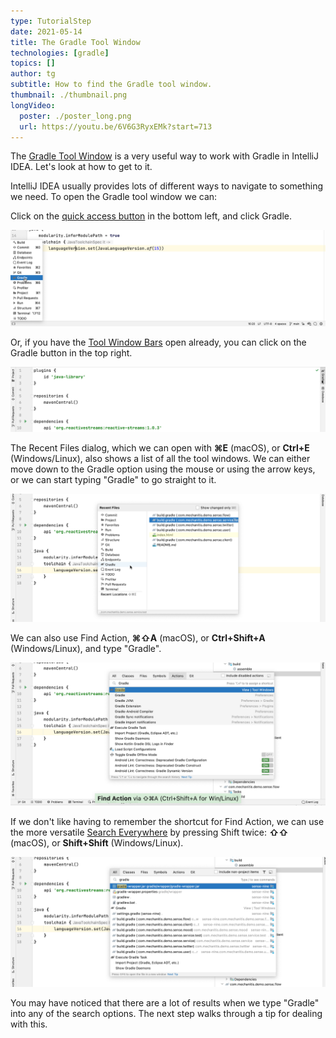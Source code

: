 ```yaml
---
type: TutorialStep
date: 2021-05-14
title: The Gradle Tool Window
technologies: [gradle]
topics: []
author: tg
subtitle: How to find the Gradle tool window.
thumbnail: ./thumbnail.png
longVideo:
  poster: ./poster_long.png
  url: https://youtu.be/6V6G3RyxEMk?start=713
---
```


The [Gradle Tool Window](https://www.jetbrains.com/help/idea/jetgradle-tool-window.html) is a very useful way to work with Gradle in IntelliJ IDEA. Let's look at how to get to it.

IntelliJ IDEA usually provides lots of different ways to navigate to something we need. To open the Gradle tool window we can:

Click on the [quick access button](https://www.jetbrains.com/help/idea/tool-windows.html#open) in the bottom left, and click Gradle.

![Quick access buttons](./quick-access-buttons.png)

Or, if you have the [Tool Window Bars](https://www.jetbrains.com/help/idea/tool-windows.html#show_hide_tool_window_bars) open already, you can click on the Gradle button in the top right.

![Gradle tool bar button](./gradle-tool-button.png)

The Recent Files dialog, which we can open with **⌘E** (macOS), or **Ctrl+E** (Windows/Linux), also shows a list of all the tool windows. We can either move down to the Gradle option using the mouse or using the arrow keys, or we can start typing "Gradle" to go straight to it.

![Recent files dialog](./recent-files.png)

We can also use Find Action, **⌘⇧A** (macOS), or **Ctrl+Shift+A** (Windows/Linux), and type "Gradle".

![Find action](./find-action.png)

If we don't like having to remember the shortcut for Find Action, we can use the more versatile [Search Everywhere](https://www.jetbrains.com/help/idea/searching-everywhere.html) by pressing Shift twice: **⇧⇧** (macOS), or **Shift+Shift** (Windows/Linux).

![Search everywhere](./search-everywhere.png)

You may have noticed that there are a lot of results when we type "Gradle" into any of the search options. The next step walks through a tip for dealing with this.